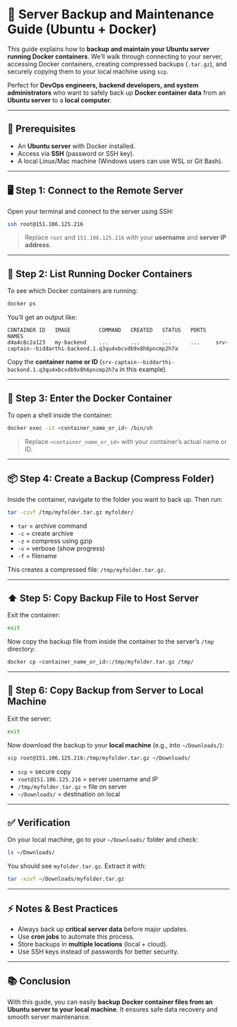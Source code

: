 # 🚀 Server Backup and Maintenance Guide (Ubuntu + Docker)

This guide explains how to **backup and maintain your Ubuntu server running Docker containers**.
We’ll walk through connecting to your server, accessing Docker containers, creating compressed backups (`.tar.gz`), and securely copying them to your local machine using `scp`.

Perfect for **DevOps engineers, backend developers, and system administrators** who want to safely back up **Docker container data** from an **Ubuntu server** to a **local computer**.

---

## 🔑 Prerequisites

* An **Ubuntu server** with Docker installed.
* Access via **SSH** (password or SSH key).
* A local Linux/Mac machine (Windows users can use WSL or Git Bash).

---

## 🖥 Step 1: Connect to the Remote Server

Open your terminal and connect to the server using SSH:

```bash
ssh root@151.106.125.216
```

> Replace `root` and `151.106.125.216` with your **username** and **server IP address**.

---

## 🐳 Step 2: List Running Docker Containers

To see which Docker containers are running:

```bash
docker ps
```

You’ll get an output like:

```
CONTAINER ID   IMAGE         COMMAND   CREATED   STATUS   PORTS   NAMES
d4a4c8c2a123   my-backend    ...       ...       ...      ...     srv-captain--biddarthi-backend.1.q3qu4xbcvdb9x8h6pncmp2h7a
```

Copy the **container name or ID** (`srv-captain--biddarthi-backend.1.q3qu4xbcvdb9x8h6pncmp2h7a` in this example).

---

## 📂 Step 3: Enter the Docker Container

To open a shell inside the container:

```bash
docker exec -it <container_name_or_id> /bin/sh
```

> Replace `<container_name_or_id>` with your container’s actual name or ID.

---

## 📦 Step 4: Create a Backup (Compress Folder)

Inside the container, navigate to the folder you want to back up. Then run:

```bash
tar -czvf /tmp/myfolder.tar.gz myfolder/
```

* `tar` = archive command
* `-c` = create archive
* `-z` = compress using gzip
* `-v` = verbose (show progress)
* `-f` = filename

This creates a compressed file: `/tmp/myfolder.tar.gz`.

---

## ⬆ Step 5: Copy Backup File to Host Server

Exit the container:

```bash
exit
```

Now copy the backup file from inside the container to the server’s `/tmp` directory:

```bash
docker cp <container_name_or_id>:/tmp/myfolder.tar.gz /tmp/
```

---

## 💾 Step 6: Copy Backup from Server to Local Machine

Exit the server:

```bash
exit
```

Now download the backup to your **local machine** (e.g., into `~/Downloads/`):

```bash
scp root@151.106.125.216:/tmp/myfolder.tar.gz ~/Downloads/
```

* `scp` = secure copy
* `root@151.106.125.216` = server username and IP
* `/tmp/myfolder.tar.gz` = file on server
* `~/Downloads/` = destination on local

---

## ✅ Verification

On your local machine, go to your `~/Downloads/` folder and check:

```bash
ls ~/Downloads/
```

You should see `myfolder.tar.gz`. Extract it with:

```bash
tar -xzvf ~/Downloads/myfolder.tar.gz
```

---

## ⚡ Notes & Best Practices

* Always back up **critical server data** before major updates.
* Use **cron jobs** to automate this process.
* Store backups in **multiple locations** (local + cloud).
* Use SSH keys instead of passwords for better security.

---

## 📚 Conclusion

With this guide, you can easily **backup Docker container files from an Ubuntu server to your local machine**. It ensures safe data recovery and smooth server maintenance.

